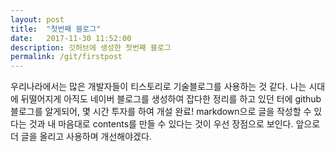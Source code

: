 ```yaml
---
layout: post
title:  "첫번째 블로그"
date:   2017-11-30 11:52:00
description: 깃허브에 생성한 첫번째 블로그
permalink: /git/firstpost
---
```

우리나라에서는 많은 개발자들이 티스토리로 기술블로그를 사용하는 것 같다. 
나는 시대에 뒤떨어지게 아직도 네이버 블로그를 생성하여 잡다한 정리를 하고 있던 터에 github 블로그를 알게되어, 몇 시간 투자를 하여 개설 완료!
markdown으로 글을 작성할 수 있다는 것과 내 마음대로 contents를 만들 수 있다는 것이 우선 장점으로 보인다.
앞으로 더 글을 올리고 사용하며 개선해야겠다.
